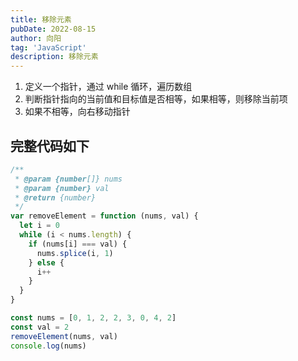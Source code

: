```yaml
---
title: 移除元素
pubDate: 2022-08-15
author: 向阳
tag: 'JavaScript'
description: 移除元素
---
```


1. 定义一个指针，通过 while 循环，遍历数组
2. 判断指针指向的当前值和目标值是否相等，如果相等，则移除当前项
3. 如果不相等，向右移动指针

## 完整代码如下

```javascript
/**
 * @param {number[]} nums
 * @param {number} val
 * @return {number}
 */
var removeElement = function (nums, val) {
  let i = 0
  while (i < nums.length) {
    if (nums[i] === val) {
      nums.splice(i, 1)
    } else {
      i++
    }
  }
}

const nums = [0, 1, 2, 2, 3, 0, 4, 2]
const val = 2
removeElement(nums, val)
console.log(nums)
```
